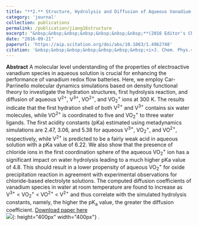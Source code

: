 ```yaml
---
title: "**2.** Structure, Hydrolysis and Diffusion of Aqueous Vanadium Ions from Car-Parrinello Molecular Dynamics." 
category: 'journal'
collection: publications
permalink: /publication/jiang16structure
excerpt: "&nbsp;&nbsp;&nbsp;&nbsp;&nbsp;&nbsp;&nbsp;**(2016 Editor's Choice)** <br/>&nbsp;&nbsp;&nbsp;&nbsp;&nbsp;&nbsp;&nbsp;**Zhen Jiang**, Konstantin Klyukin, and Vitaly Alexandrov"
date: "2016-09-21"
paperurl: 'https://aip.scitation.org/doi/abs/10.1063/1.4962748'
citation: '&nbsp;&nbsp;&nbsp;&nbsp;&nbsp;&nbsp;&nbsp;<i>J. Chem. Phys.</i> 145, 114303-114311 (2016)'
---
```

**Abstract** A molecular level understanding of the properties of electroactive vanadium species in aqueous solution is crucial for enhancing the performance of vanadium redox flow batteries. Here, we employ Car-Parrinello molecular dynamics simulations based on density functional theory to investigate the hydration structures, first hydrolysis reaction, and diffusion of aqueous V<sup>2+</sup>, V<sup>3+</sup>, VO<sup>2+</sup>, and VO<sub>2</sub><sup>+</sup> ions at 300 K. The results indicate that the first hydration shell of both V<sup>2+</sup> and V<sup>3+</sup> contains six water molecules, while VO<sup>2+</sup> is coordinated to five and VO<sub>2</sub><sup>+</sup> to three water ligands. The first acidity constants (pKa) estimated using metadynamics simulations are 2.47, 3.06, and 5.38 for aqueous V<sup>3+</sup>, VO<sub>2</sub><sup>+</sup>, and VO<sup>2+</sup>, respectively, while V<sup>2+</sup> is predicted to be a fairly weak acid in aqueous solution with a pKa value of 6.22. We also show that the presence of chloride ions in the first coordination sphere of the aqueous VO<sub>2</sub><sup>+</sup> ion has a significant impact on water hydrolysis leading to a much higher pKa value of 4.8. This should result in a lower propensity of aqueous VO<sub>2</sub><sup>+</sup> for oxide precipitation reaction in agreement with experimental observations for chloride-based electrolyte solutions. The computed diffusion coefficients of vanadium species in water at room temperature are found to increase as V<sup>3+</sup> < VO<sub>2</sub><sup>+</sup> < VO<sup>2+</sup> < V<sup>2+</sup> and thus correlate with the simulated hydrolysis constants, namely, the higher the pK<sub>a</sub> value, the greater the diffusion coefficient.
[Download paper here](https://github.com/ZhenJiang16/personal/tree/master/files/jiang16structure.pdf)
<br/>![]({{site.baseurl}}/images/jiang16structure.gif){: height="400px" width="400px"} .
